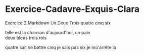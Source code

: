 # Exercice-Cadavre-Exquis-Clara
Exercice 2 Markdown
Un
Deux
Trois
quatre
cinq
six

telle est la chanson d'aujourd'hui,
un pain   
deux bleus
trois rois

quatre sait se battre
cinq je sais pas 
six je mù'arrête la
